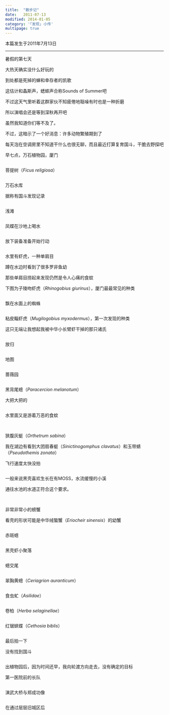 ```yaml
---
title:  "散步记"
date:   2011-07-13
modified: 2014-01-05
category: '｢发现｣ 小传'
multipage: true
---
```


本篇发生于2011年7月13日

---

暑假的第七天

大热天确实没什么好玩的

到处都是死掉的蝉和幸存者的凯歌

这估计和螽斯声，蟋蟀声合称Sounds of Summer吧

不过这天气里听着这群家伙不知疲倦地聒噪有时也是一种折磨

所以演唱会还是等到深秋再开吧

虽然我知道你们等不及了。

不过，这暗示了一个好消息：许多动物繁殖期到了

每天泡在空调房里不知道干什么也很无聊，而且最近打算复育国斗，干脆去野探吧

早七点，万石植物园，厦门

<img class='disc' data-src='https://lykoseremos.github.io/gmalb-01/disx5/11.jpg'>

菩提树（<i>Ficus religiosa</i>）

<img class='disc' data-src='https://lykoseremos.github.io/gmalb-01/disx5/12.jpg'>

万石水库

据称有国斗发现记录

<img class='disc' data-src='https://lykoseremos.github.io/gmalb-01/disx5/13.jpg'>

浅滩

<img class='disc' data-src='https://lykoseremos.github.io/gmalb-01/disx5/14.jpg'>

凤蝶在沙地上喝水

<img class='disc' data-src='https://lykoseremos.github.io/gmalb-01/disx5/17.jpg'>

放下装备准备开始行动

<img class='disc' data-src='https://lykoseremos.github.io/gmalb-01/disx5/18.jpg'>

水里有虾虎，一种单肩目

蹲在水边时看到了很多罗非鱼幼

那些单肩目捞起来发现仍然是令人心痛的食蚊

下图为子陵吻虾虎（<i>Rhinogobius giurinus</i>），厦门最最常见的种类

<img class='disc' data-src='https://lykoseremos.github.io/gmalb-01/disx5/19.jpg'>

飘在水面上的蜘蛛

<img class='disc' data-src='https://lykoseremos.github.io/gmalb-01/disx5/20.jpg'>

粘皮鲻虾虎（<i>Mugilogobius myxodermus</i>），第一次发现的种类

这只无端让我想起我被中华小长臂虾干掉的那只诸氏

<img class='disc' data-src='https://lykoseremos.github.io/gmalb-01/disx5/21.jpg'>

放归

<img class='disc' data-src='https://lykoseremos.github.io/gmalb-01/disx5/22.jpg'>

地图

<img class='disc' data-src='https://lykoseremos.github.io/gmalb-01/disx5/23.jpg'>

蔷薇园

<img class='disc' data-src='https://lykoseremos.github.io/gmalb-01/disx5/24.jpg'>

黑背尾蟌（<i>Paracercion melanotum</i>）

大把大把的

<img class='disc' data-src='https://lykoseremos.github.io/gmalb-01/disx5/25.jpg'>

水里面又是游着万恶的食蚊

<img class='disc' data-src='https://lykoseremos.github.io/gmalb-01/disx5/26.jpg'>

<img class='disc' data-src='https://lykoseremos.github.io/gmalb-01/disx5/27.jpg'>

狭腹灰蜓（<i>Orthetrum sabina</i>）

我在湖边有看到大团扇春蜓（<i>Sinictinogomphus clavatus</i>）和玉带蜻（<i>Pseudothemis zonata</i>）

飞行速度太快没拍

<img class='disc' data-src='https://lykoseremos.github.io/gmalb-01/disx5/28.jpg'>

一般来说黑壳喜欢生长在有MOSS，水流缓慢的小溪

通往水池的水道正符合这个要求。

<img class='disc' data-src='https://lykoseremos.github.io/gmalb-01/disx5/29.jpg'>

<img class='disc' data-src='https://lykoseremos.github.io/gmalb-01/disx5/30.jpg'>

非常非常小的螃蟹

看壳的形状可能是中华绒螯蟹（<i>Eriocheir sinensis</i>）的幼蟹

<img class='disc' data-src='https://lykoseremos.github.io/gmalb-01/disx5/31.jpg'>

赤斑蟌

<img class='disc' data-src='https://lykoseremos.github.io/gmalb-01/disx5/32.jpg'>

黑壳虾小聚落

<img class='disc' data-src='https://lykoseremos.github.io/gmalb-01/disx5/33.jpg'>

蟌交尾

<img class='disc' data-src='https://lykoseremos.github.io/gmalb-01/disx5/34.jpg'>

翠胸黄蟌（<i>Ceriagrion auranticum</i>）

<img class='disc' data-src='https://lykoseremos.github.io/gmalb-01/disx5/35.jpg'>

食虫虻（<i>Asilidae</i>）

<img class='disc' data-src='https://lykoseremos.github.io/gmalb-01/disx5/36.jpg'>

卷柏（<i>Herba selaginellae</i>）

<img class='disc' data-src='https://lykoseremos.github.io/gmalb-01/disx5/37.jpg'>

红锯蛱蝶（<i>Cethosia biblis</i>）

<img class='disc' data-src='https://lykoseremos.github.io/gmalb-01/disx5/38.jpg'>

最后拍一下

没有找到国斗

<img class='disc' data-src='https://lykoseremos.github.io/gmalb-01/disx5/39.jpg'>

出植物园后，因为时间还早，我向轮渡方向走去，没有确定的目标

第一医院前的长队

<img class='disc' data-src='https://lykoseremos.github.io/gmalb-01/disx5/40.jpg'>

演武大桥与郑成功像

<img class='disc' data-src='https://lykoseremos.github.io/gmalb-01/disx5/41.jpg'>

在通过层层旧城区后

<img class='disc' data-src='https://lykoseremos.github.io/gmalb-01/disx5/42.jpg'>
